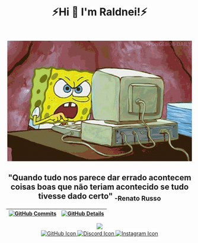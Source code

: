 <h1 align="center">⚡Hi 👋  I'm Raldnei!⚡</h1>
<br>


<div align="center" >

  ![Status](./imgs/spongebob-computer.gif)
   </div> 
 <h2 align="center">"Quando tudo nos parece dar errado acontecem coisas boas que não teriam acontecido se tudo tivesse dado certo" <sub>-Renato Russo</sub></h2>


  
 | [![GitHub Commits](http://github-profile-summary-cards.vercel.app/api/cards/productive-time?username=Raldnei&theme=dracula&utcOffset=-3)](https://github.com/vn7n24fzkq/github-profile-summary-cards) | [![GitHub Details](http://github-profile-summary-cards.vercel.app/api/cards/profile-details?username=Raldnei&theme=dracula)](https://github.com/vn7n24fzkq/github-profile-summary-cards) |  
 | ----------- | ----------- |


 
  <div align="center" >
<a href="https://skillicons.dev"   >
  <img src="https://skillicons.dev/icons?i=vscode,css,html,java,python,github,linux,discord,linkedin,instagram" />
</a>
  <br />

<div align="center">
  <a href="https:github.com/Raldnei">
    <img src="https://skillicons.dev/icons?i=github" alt="GitHub Icon" />
  </a>
  <a href="">
    <img src="https://skillicons.dev/icons?i=discord" alt="Discord Icon" />
  </a>
  <a href="instagram.com/raldnei.miguel">
    <img src="https://skillicons.dev/icons?i=instagram" alt="Instagram Icon" />
  </a>
</div>

  </div>

 
##

  
<!--
**Raldnei/Raldnei** is a ✨ _special_ ✨ repository because its `README.md` (this file) appears on your GitHub profile.

Here are some ideas to get you started:

- 🔭 I’m currently working on ...
- 🌱 I’m currently learning ...
- 👯 I’m looking to collaborate on ...
- 🤔 I’m looking for help with ...
- 💬 Ask me about ...
- 📫 How to reach me: ...
- 😄 Pronouns: ...
- ⚡ Fun fact: ...
-->
